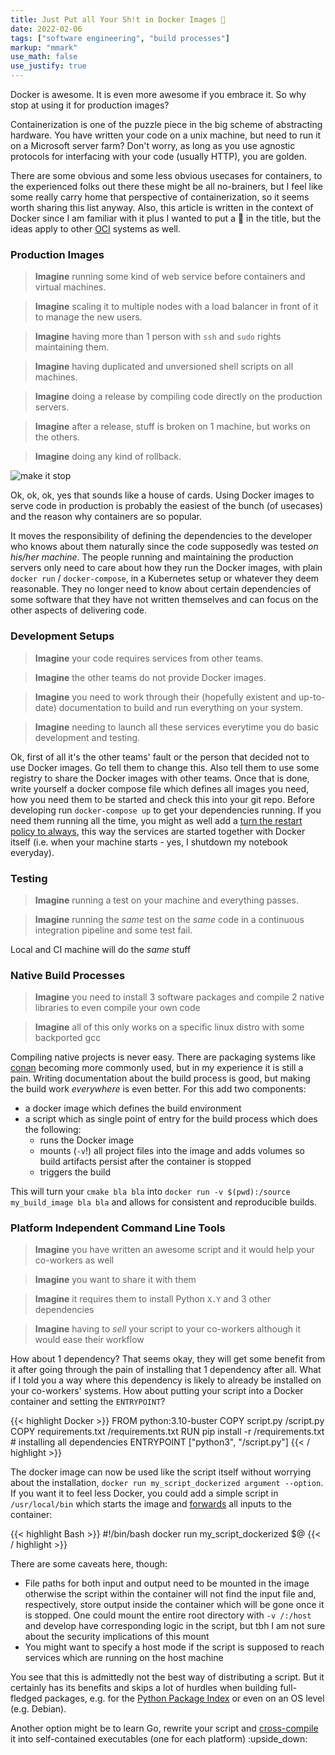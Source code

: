 ```yaml
---
title: Just Put all Your Sh!t in Docker Images 🐋
date: 2022-02-06
tags: ["software engineering", "build processes"]
markup: "mmark"
use_math: false
use_justify: true
---
```


Docker is awesome. It is even more awesome if you embrace it. So why stop at using it for production images?

<!--more-->


Containerization is one of the puzzle piece in the big scheme of abstracting hardware. You have written your code on a unix machine, but need to run it on a Microsoft server farm? Don't worry, as long as you use agnostic protocols for interfacing with your code (usually HTTP), you are golden.

There are some obvious and some less obvious usecases for containers, to the experienced folks out there these might be all no-brainers, but I feel like some really carry home that perspective of containerization, so it seems worth sharing this list anyway. Also, this article is written in the context of Docker since I am familiar with it plus I wanted to put a 🐋 in the title, but the ideas apply to other [OCI](https://opencontainers.org/) systems as well.



### Production Images

> **Imagine** running some kind of web service before containers and virtual machines.

> **Imagine** scaling it to multiple nodes with a load balancer in front of it to manage the new users.

> **Imagine** having more than 1 person with `ssh` and `sudo` rights maintaining them.

> **Imagine** having duplicated and unversioned shell scripts on all machines.

> **Imagine** doing a release by compiling code directly on the production servers.

> **Imagine** after a release, stuff is broken on 1 machine, but works on the others.

> **Imagine** doing any kind of rollback.


![make it stop](https://www.meme-arsenal.com/memes/407c34ee2ace7621d4b816cea92e6078.jpg)


Ok, ok, ok, yes that sounds like a house of cards. Using Docker images to serve code in production is probably the easiest of the bunch (of usecases) and the reason why containers are so popular.

It moves the responsibility of defining the dependencies to the developer who knows about them naturally since the code supposedly was tested _on his/her machine_. The people running and maintaining the production servers only need to care about how they run the Docker images, with plain `docker run` / `docker-compose`, in a Kubernetes setup or whatever they deem reasonable. They no longer need to know about certain dependencies of some software that they have not written themselves and can focus on the other aspects of delivering code.



### Development Setups

> **Imagine** your code requires services from other teams.

> **Imagine** the other teams do not provide Docker images.

> **Imagine** you need to work through their (hopefully existent and up-to-date) documentation to build and run everything on your system.

> **Imagine** needing to launch all these services everytime you do basic development and testing.


Ok, first of all it's the other teams' fault or the person that decided not to use Docker images. Go tell them to change this. Also tell them to use some registry to share the Docker images with other teams. Once that is done, write yourself a docker compose file which defines all images you need, how you need them to be started and check this into your git repo. Before developing run `docker-compose up` to get your dependencies running. If you need them running all the time, you might as well add a [turn the restart policy to always](https://docs.docker.com/compose/compose-file/compose-file-v3/#restart), this way the services are started together with Docker itself (i.e. when your machine starts - yes, I shutdown my notebook everyday).



### Testing

> **Imagine** running a test on your machine and everything passes.

> **Imagine** running the _same_ test on the _same_ code in a continuous integration pipeline and some test fail.


Local and CI machine will do the _same_ stuff


### Native Build Processes

> **Imagine** you need to install 3 software packages and compile 2 native libraries to even compile your own code

> **Imagine** all of this only works on a specific linux distro with some backported gcc

Compiling native projects is never easy. There are packaging systems like [conan](https://github.com/conan-io/conan) becoming more commonly used, but in my experience it is still a pain.
Writing documentation about the build process is good, but making the build work _everywhere_ is even better. For this add two components:

* a docker image which defines the build environment
* a script which as single point of entry for the build process which does the following:
  * runs the Docker image
  * mounts (`-v`!) all project files into the image and adds volumes so build artifacts persist after the container is stopped
  * triggers the build

This will turn your `cmake bla bla` into `docker run -v $(pwd):/source my_build_image bla bla` and allows for consistent and reproducible builds.


### Platform Independent Command Line Tools

> **Imagine** you have written an awesome script and it would help your co-workers as well

> **Imagine** you want to share it with them

> **Imagine** it requires them to install Python `X.Y` and 3 other dependencies

> **Imagine** having to _sell_ your script to your co-workers although it would ease their workflow

How about 1 dependency? That seems okay, they will get some benefit from it after going through the pain of installing that 1 dependency after all. What if I told you a way where this dependency is likely to already be installed on your co-workers' systems. How about putting your script into a Docker container and setting the `ENTRYPOINT`?

{{< highlight Docker >}}
FROM python:3.10-buster
COPY script.py /script.py
COPY requirements.txt /requirements.txt
RUN pip install -r /requirements.txt # installing all dependencies
ENTRYPOINT ["python3", "/script.py"]
{{< / highlight >}}

The docker image can now be used like the script itself without worrying about the installation, `docker run my_script_dockerized argument --option`. If you want it to feel less Docker, you could add a simple script in `/usr/local/bin` which starts the image and [forwards](https://stackoverflow.com/a/1537695) all inputs to the container:

{{< highlight Bash >}}
#!/bin/bash
docker run my_script_dockerized $@
{{< / highlight >}}

There are some caveats here, though:

* File paths for both input and output need to be mounted in the image otherwise the script within the container will not find the input file and, respectively, store output inside the container which will be gone once it is stopped. One could mount the entire root directory with `-v /:/host` and develop have corresponding logic in the script, but tbh I am not sure about the security implications of this mount
* You might want to specify a host mode if the script is supposed to reach services which are running on the host machine

You see that this is admittedly not the best way of distributing a script. But it certainly has its benefits and skips a lot of hurdles when building full-fledged packages, e.g. for the [Python Package Index](https://pypi.org/) or even on an OS level (e.g. Debian). 

Another option might be to learn Go, rewrite your script and [cross-compile](https://golangcookbook.com/chapters/running/cross-compiling/) it into self-contained executables (one for each platform) :upside_down:


